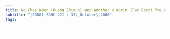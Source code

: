 ```yaml
---
title: Ng Chee Koon (Huang Zhiqun) and Another v Aprim (Far East) Pte Ltd 
subtitle: "[2000] SGHC 221 / 31\_October\_2000"
tags:


---
```


